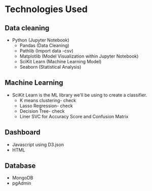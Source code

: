 # Technologies Used


## Data cleaning
- Python (Jupyter Notebook)
    - Pandas (Data Cleaning)
    - Pathlib (Import data -csv)
    - Matplotlib (Model Visualization within Jupyter Notebook)
    - SciKit Learn (Machine Learning Model)
    - Seaborn (Statistical Analysis) 

## Machine Learning
- SciKit Learn is the ML library we'll be using to create a classifier. 
    - K means clustering- check 
    - Lasso Regression- check 
    - Decision Tree- check 
    - Liner SVC for Accuracy Score and Confusion Matrix
    

## Dashboard
- Javascript using D3.json
- HTML

##  Database
- MongoDB
- pgAdmin
